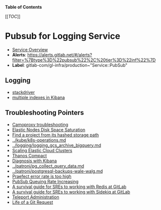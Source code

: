 <!-- MARKER: do not edit this section directly. Edit services/service-catalog.yml then run scripts/generate-docs -->

**Table of Contents**

[[_TOC_]]

# Pubsub for Logging Service

* [Service Overview](https://dashboards.gitlab.net/d/USVj3qHmk/logging)
* **Alerts**: <https://alerts.gitlab.net/#/alerts?filter=%7Btype%3D%22pubsub%22%2C%20tier%3D%22inf%22%7D>
* **Label**: gitlab-com/gl-infra/production~"Service::PubSub"

## Logging

* [stackdriver](https://console.cloud.google.com/logs)
* [multiple indexes in Kibana](https://log.gprd.gitlab.net/goto/2fc394521558a0bfed59f791295ffe51)

## Troubleshooting Pointers

* [Camoproxy troubleshooting](../camoproxy/camoproxy.md)
* [Elastic Nodes Disk Space Saturation](../elastic/disk_space_saturation.md)
* [Find a project from its hashed storage path](../gitaly/find-project-from-hashed-storage.md)
* [../kube/k8s-operations.md](../kube/k8s-operations.md)
* [../logging/logging_gcs_archive_bigquery.md](../logging/logging_gcs_archive_bigquery.md)
* [Scaling Elastic Cloud Clusters](../logging/scaling.md)
* [Thanos Compact](../monitoring/thanos-compact.md)
* [Diagnosis with Kibana](../onboarding/kibana-diagnosis.md)
* [../patroni/pg_collect_query_data.md](../patroni/pg_collect_query_data.md)
* [../patroni/postgresql-backups-wale-walg.md](../patroni/postgresql-backups-wale-walg.md)
* [Praefect error rate is too high](../praefect/praefect-error-rate.md)
* [PubSub Queuing Rate Increasing](pubsub-queing.md)
* [A survival guide for SREs to working with Redis at GitLab](../redis/redis-survival-guide-for-sres.md)
* [A survival guide for SREs to working with Sidekiq at GitLab](../sidekiq/sidekiq-survival-guide-for-sres.md)
* [Teleport Administration](../teleport/teleport_admin.md)
* [Life of a Git Request](../tutorials/overview_life_of_a_git_request.md)
<!-- END_MARKER -->

<!-- ## Summary -->

<!-- ## Architecture -->

<!-- ## Performance -->

<!-- ## Scalability -->

<!-- ## Availability -->

<!-- ## Durability -->

<!-- ## Security/Compliance -->

<!-- ## Monitoring/Alerting -->

<!-- ## Links to further Documentation -->
